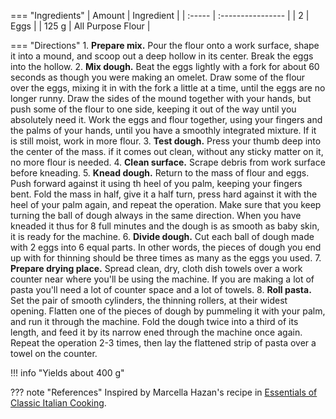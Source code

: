 === "Ingredients"
    | Amount | Ingredient        |
    | :----- | :---------------- |
    | 2      | Eggs              |
    | 125 g  | All Purpose Flour |

=== "Directions"
    1. **Prepare mix.** Pour the flour onto a work surface, shape it into a mound, and scoop out a deep hollow in its center. Break the eggs into the hollow.
    2. **Mix dough.** Beat the eggs lightly with a fork for about 60 seconds as though you were making an omelet. Draw some of the flour over the eggs, mixing it in with the fork a little at a time, until the eggs are no longer runny. Draw the sides of the mound together with your hands, but push some of the flour to one side, keeping it out of the way until you absolutely need it. Work the eggs and flour together, using your fingers and the palms of your hands, until you have a smoothly integrated mixture. If it is still moist, work in more flour.
    3. **Test dough.** Press your thumb deep into the center of the mass. if it comes out clean, without any sticky matter on it, no more flour is needed.
    4. **Clean surface.** Scrape debris from work surface before kneading.
    5. **Knead dough.** Return to the mass of flour and eggs. Push forward against it using th heel of you palm, keeping your fingers bent. Fold the mass in half, give it a half turn, press hard against it with the heel of your palm again, and repeat the operation. Make sure that you keep turning the ball of dough always in the same direction. When you have kneaded it thus for 8 full minutes and the dough is as smooth as baby skin, it is ready for the machine.
    6. **Divide dough.** Cut each ball of dough made with 2 eggs into 6 equal parts. In other words, the pieces of dough you end up with for thinning should be three times as many as the eggs you used.
    7. **Prepare drying place.** Spread clean, dry, cloth dish towels over a work counter near where you'll be using the machine. If you are making a lot of pasta you'll need a lot of counter space and a lot of towels.
    8. **Roll pasta.** Set the pair of smooth cylinders, the thinning rollers, at their widest opening. Flatten one of the pieces of dough by pummeling it with your palm, and run it through the machine. Fold the dough twice into a third of its length, and feed it by its narrow ened through the machine once again. Repeat the operation 2-3 times, then lay the flattened strip of pasta over a towel on the counter.

!!! info "Yields about 400 g"

??? note "References"
    Inspired by Marcella Hazan's recipe in [Essentials of Classic Italian Cooking](https://smile.amazon.com/gp/product/039458404X).
